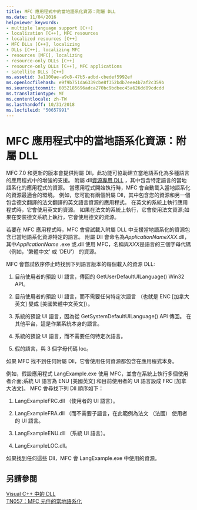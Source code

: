```yaml
---
title: MFC 應用程式中的當地語系化資源：附屬 DLL
ms.date: 11/04/2016
helpviewer_keywords:
- multiple language support [C++]
- localization [C++], MFC resources
- localized resources [C++]
- MFC DLLs [C++], localizing
- DLLs [C++], localizing MFC
- resources [MFC], localizing
- resource-only DLLs [C++]
- resource-only DLLs [C++], MFC applications
- satellite DLLs [C++]
ms.assetid: 3a1100ae-a9c8-47b5-adbd-cbedef5992ef
ms.openlocfilehash: e9f9b751da6339cbe8f352bdb7eee4b7af2c359b
ms.sourcegitcommit: 6052185696adca270bc9bdbec45a626dd89cdcdd
ms.translationtype: MT
ms.contentlocale: zh-TW
ms.lasthandoff: 10/31/2018
ms.locfileid: "50657991"
---
```

# <a name="localized-resources-in-mfc-applications-satellite-dlls"></a>MFC 應用程式中的當地語系化資源：附屬 DLL

MFC 7.0 和更新的版本會提供附屬 Dll，此功能可協助建立當地語系化為多種語言的應用程式中的增強的支援。 附屬 dll[資源專用 DLL](../build/creating-a-resource-only-dll.md) ，其中包含特定語言的當地語系化的應用程式的資源。 當應用程式開始執行時，MFC 會自動載入當地語系化的資源最適合的環境。 例如，您可能有兩個附屬 Dll，其中包含您的資源和另一個包含德文翻譯的法文翻譯的英文語言資源的應用程式。 在英文的系統上執行應用程式時，它會使用英文的資源。 如果在法文的系統上執行，它會使用法文資源;如果在安裝德文系統上執行，它會使用德文的資源。

若要在 MFC 應用程式時，MFC 會嘗試載入附屬 DLL 中支援當地語系化的資源包含已當地語系化資源特定的語言。 附屬 Dll 會命名為*ApplicationNameXXX*.dll，其中*ApplicationName* .exe 或.dll 使用 MFC，名稱與*XXX*是語言的三個字母代碼（例如，'繁體中文' 或 'DEU'） 的資源。

MFC 會嘗試依序停止時找到下列語言版本的每個載入的資源 DLL:

1. 目前使用者的預設 UI 語言，傳回的 GetUserDefaultUILanguage() Win32 API。

1. 目前使用者的預設 UI 語言，而不需要任何特定次語言 （也就是 ENC [加拿大英文] 變成 [美國繁體中文英文]）。

1. 系統的預設 UI 語言，因為從 GetSystemDefaultUILanguage() API 傳回。 在其他平台，這是作業系統本身的語言。

1. 系統的預設 UI 語言，而不需要任何特定次語言。

1. 假的語言，與 3 個字母代碼 loc。

如果 MFC 找不到任何附屬 Dll，它會使用任何資源都包含在應用程式本身。

例如，假設應用程式 LangExample.exe 使用 MFC，並會在系統上執行多個使用者介面;系統 UI 語言為 ENU [美國英文] 和目前使用者的 UI 語言設成 FRC [加拿大法文]。 MFC 會尋找下列 Dll 順序如下：

1. LangExampleFRC.dll （使用者的 UI 語言）。

1. LangExampleFRA.dll （而不需要子語言，在此範例為法文 （法國） 使用者的 UI 語言。

1. LangExampleENU.dll （系統 UI 語言）。

1. LangExampleLOC.dll。

如果找到任何這些 Dll，MFC 會 LangExample.exe 中使用的資源。

## <a name="see-also"></a>另請參閱

[Visual C++ 中的 DLL](../build/dlls-in-visual-cpp.md)<br/>
[TN057：MFC 元件的當地語系化](../mfc/tn057-localization-of-mfc-components.md)